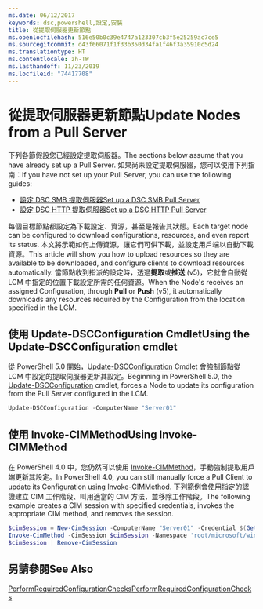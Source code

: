 ```yaml
---
ms.date: 06/12/2017
keywords: dsc,powershell,設定,安裝
title: 從提取伺服器更新節點
ms.openlocfilehash: 516e50b0c39e4747a123307cb3f5e25259ac7ce5
ms.sourcegitcommit: d43f66071f1f33b350d34fa1f46f3a35910c5d24
ms.translationtype: HT
ms.contentlocale: zh-TW
ms.lasthandoff: 11/23/2019
ms.locfileid: "74417708"
---
```

# <a name="update-nodes-from-a-pull-server"></a><span data-ttu-id="38af4-103">從提取伺服器更新節點</span><span class="sxs-lookup"><span data-stu-id="38af4-103">Update Nodes from a Pull Server</span></span>

<span data-ttu-id="38af4-104">下列各節假設您已經設定提取伺服器。</span><span class="sxs-lookup"><span data-stu-id="38af4-104">The sections below assume that you have already set up a Pull Server.</span></span> <span data-ttu-id="38af4-105">如果尚未設定提取伺服器，您可以使用下列指南：</span><span class="sxs-lookup"><span data-stu-id="38af4-105">If you have not set up your Pull Server, you can use the following guides:</span></span>

- [<span data-ttu-id="38af4-106">設定 DSC SMB 提取伺服器</span><span class="sxs-lookup"><span data-stu-id="38af4-106">Set up a DSC SMB Pull Server</span></span>](pullServerSmb.md)
- [<span data-ttu-id="38af4-107">設定 DSC HTTP 提取伺服器</span><span class="sxs-lookup"><span data-stu-id="38af4-107">Set up a DSC HTTP Pull Server</span></span>](pullServer.md)

<span data-ttu-id="38af4-108">每個目標節點都設定為下載設定、資源，甚至是報告其狀態。</span><span class="sxs-lookup"><span data-stu-id="38af4-108">Each target node can be configured to download configurations, resources, and even report its status.</span></span> <span data-ttu-id="38af4-109">本文將示範如何上傳資源，讓它們可供下載，並設定用戶端以自動下載資源。</span><span class="sxs-lookup"><span data-stu-id="38af4-109">This article will show you how to upload resources so they are available to be downloaded, and configure clients to download resources automatically.</span></span> <span data-ttu-id="38af4-110">當節點收到指派的設定時，透過**提取**或**推送** (v5)，它就會自動從 LCM 中指定的位置下載設定所需的任何資源。</span><span class="sxs-lookup"><span data-stu-id="38af4-110">When the Node's receives an assigned Configuration, through **Pull** or **Push** (v5), it automatically downloads any resources required by the Configuration from the location specified in the LCM.</span></span>

## <a name="using-the-update-dscconfiguration-cmdlet"></a><span data-ttu-id="38af4-111">使用 Update-DSCConfiguration Cmdlet</span><span class="sxs-lookup"><span data-stu-id="38af4-111">Using the Update-DSCConfiguration cmdlet</span></span>

<span data-ttu-id="38af4-112">從 PowerShell 5.0 開始，[Update-DSCConfiguration](/powershell/module/psdesiredstateconfiguration/update-dscconfiguration) Cmdlet 會強制節點從 LCM 中設定的提取伺服器更新其設定。</span><span class="sxs-lookup"><span data-stu-id="38af4-112">Beginning in PowerShell 5.0, the [Update-DSCConfiguration](/powershell/module/psdesiredstateconfiguration/update-dscconfiguration) cmdlet, forces a Node to update its configuration from the Pull Server configured in the LCM.</span></span>

```powershell
Update-DSCConfiguration -ComputerName "Server01"
```

## <a name="using-invoke-cimmethod"></a><span data-ttu-id="38af4-113">使用 Invoke-CIMMethod</span><span class="sxs-lookup"><span data-stu-id="38af4-113">Using Invoke-CIMMethod</span></span>

<span data-ttu-id="38af4-114">在 PowerShell 4.0 中，您仍然可以使用 [Invoke-CIMMethod](/powershell/module/cimcmdlets/invoke-cimmethod)，手動強制提取用戶端更新其設定。</span><span class="sxs-lookup"><span data-stu-id="38af4-114">In PowerShell 4.0, you can still manually force a Pull Client to update its Configuration using [Invoke-CIMMethod](/powershell/module/cimcmdlets/invoke-cimmethod).</span></span> <span data-ttu-id="38af4-115">下列範例會使用指定的認證建立 CIM 工作階段、叫用適當的 CIM 方法，並移除工作階段。</span><span class="sxs-lookup"><span data-stu-id="38af4-115">The following example creates a CIM session with specified credentials, invokes the appropriate CIM method, and removes the session.</span></span>

```powershell
$cimSession = New-CimSession -ComputerName "Server01" -Credential $(Get-Credential)
Invoke-CimMethod -CimSession $cimSession -Namespace 'root/microsoft/windows/desiredstateconfiguration' -Class 'MSFT_DscLocalConfigurationManager' -MethodName 'PerformRequiredConfigurationChecks' -Arguments @{ 'Flags' = [uint32]1 } -Verbose
$cimSession | Remove-CimSession
```

## <a name="see-also"></a><span data-ttu-id="38af4-116">另請參閱</span><span class="sxs-lookup"><span data-stu-id="38af4-116">See Also</span></span>

[<span data-ttu-id="38af4-117">PerformRequiredConfigurationChecks</span><span class="sxs-lookup"><span data-stu-id="38af4-117">PerformRequiredConfigurationChecks</span></span>](/powershell/scripting/dsc/msft-dsclocalconfigurationmanager-performrequiredconfigurationchecks)
